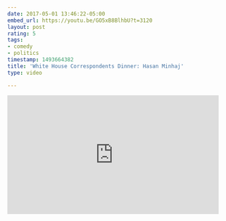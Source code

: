 ```yaml
---
date: 2017-05-01 13:46:22-05:00
embed_url: https://youtu.be/GO5xB8BlhbU?t=3120
layout: post
rating: 5
tags:
- comedy
- politics
timestamp: 1493664382
title: 'White House Correspondents Dinner: Hasan Minhaj'
type: video

---
```

<iframe width="480" height="270" src="https://www.youtube.com/embed/GO5xB8BlhbU?start=3120&feature=oembed" frameborder="0" allowfullscreen></iframe>

